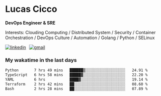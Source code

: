 # Lucas Cicco

**DevOps Engineer & SRE**

Interests: Clouding Computing / Distributed System / Security / Container Orchestration / DevOps Culture / Automation / Golang / Python / SELinux
 
<div style="display: flex; align-items: center; gap: 10px;">
  <a href="https://www.linkedin.com/in/lucas-vitor-de-cicco" target="_blank">
    <img
      src="https://img.shields.io/badge/-LinkedIn-%230077B5?style=for-the-badge&logo=linkedin&logoColor=white"
      alt="linkedin"
      target="_blank" 
    />
  </a>
  <a href="mailto:lucasvitorx1@gmail.com">
      <img
        src="https://img.shields.io/badge/-Gmail-%23333?style=for-the-badge&logo=gmail&logoColor=white"
        alt="gmail"
        target="_blank"
      />
  </a>
</div>

### My wakatime in the last days

<!--START_SECTION:waka-->

```txt
Python       7 hrs 49 mins   ██████▒░░░░░░░░░░░░░░░░░░   24.91 %
TypeScript   6 hrs 58 mins   █████▓░░░░░░░░░░░░░░░░░░░   22.20 %
YAML         6 hrs           ████▓░░░░░░░░░░░░░░░░░░░░   19.14 %
Terraform    2 hrs 42 mins   ██░░░░░░░░░░░░░░░░░░░░░░░   08.60 %
Bash         2 hrs 28 mins   ██░░░░░░░░░░░░░░░░░░░░░░░   07.89 %
```

<!--END_SECTION:waka-->
